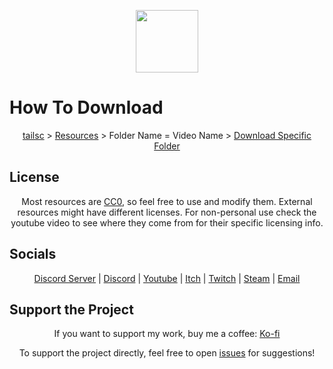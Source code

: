 <p align="center"><img align="center" width="100" src="https://github.com/tailsc/tailsc/assets/102230735/bf4f86db-c4ae-4e5d-8160-529cfee92f01"/></p>

# How To Download
<p align="center">
  <a href="https://github.com/tailsc/tailsc">tailsc</a> > 
  <a href="https://github.com/tailsc/tailsc/tree/main/Resources">Resources</a> > Folder Name = Video Name > 
  <a href="https://download-directory.github.io/">Download Specific Folder</a>
</p>

## License

<p align="center">
Most resources are <a href="https://creativecommons.org/public-domain/cc0/">CC0</a>, so feel free to use and modify them. External resources might have different licenses. For non-personal use check the youtube video to see where they come from for their specific licensing info.
</p>

## Socials

<p align="center">
  <a href="https://discord.com/invite/bQTPTc5Qrt">Discord Server</a> | 
  <a href="https://discordapp.com/users/364076254812438538">Discord</a> | 
  <a href="https://www.youtube.com/@CrowGamesDev?sub_confirmation=1">Youtube</a> |
  <a href="https://crowgamesdev.itch.io">Itch</a> |
  <a href="https://www.twitch.tv/crowgamesdev">Twitch</a> |
  <a href="https://store.steampowered.com/publisher/CrowGames">Steam</a> |
  <a href="mailto:contactcrowgames@gmail.com">Email</a>
</p>

## Support the Project

<p align="center">
  If you want to support my work, buy me a coffee:
  <a href="https://ko-fi.com/crowgames">Ko-fi</a>
</p>
<p align="center">
  To support the project directly, feel free to open <a href="https://github.com/tailsc/tailsc/issues">issues</a> for suggestions!
</p>
